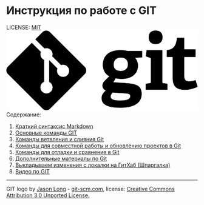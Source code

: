 # Инструкция по работе с GIT

LICENSE: [MIT](./license.md) 
![Логотип Git](./assets/logo-git.png)
Содержание: 

1. [Краткий синтаксис Markdown](./Markdown-sintax.md)
2. [Основные команды GIT](./command-git.md)
3. [Команды ветвления и слияния Git](./command-ramification-git.md)
4. [Команды для совместной работы и обновлению проектов в Git](.//command-update-git.md)
5. [Команды для отладки и сравнения в Git](./command-debug-comparison-git.md)
6. [Дополнительные материалы по Git](./more-info-git.md)
7. [Выкладываем изменения c локалки на ГитХаб (Шпаргалка)](./manual-file-upload.md)
8. [Видео по GIT](video_git)


---
GIT logo by  [Jason Long](https://twitter.com/jasonlong) - [git-scm.com](https://git-scm.com/downloads/logos), license: [Creative Commons Attribution 3.0 Unported License.](https://creativecommons.org/licenses/by/3.0/)
